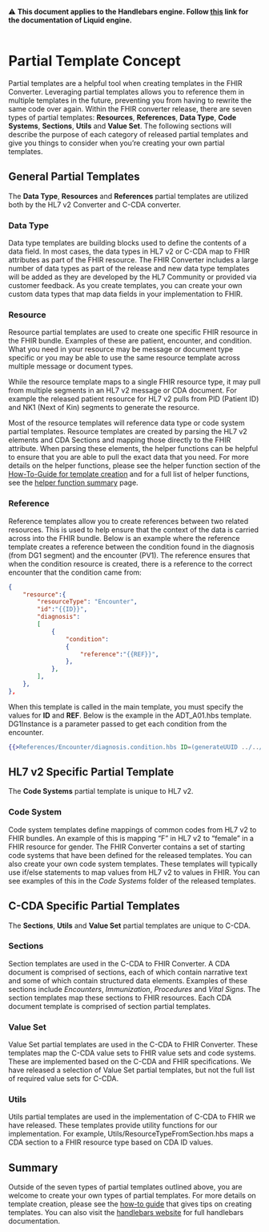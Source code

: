 ⚠ **This document applies to the Handlebars engine. Follow [this](https://github.com/microsoft/FHIR-Converter/tree/dotliquid) link for the documentation of Liquid engine.** <br></br>

# Partial Template Concept

Partial templates are a helpful tool when creating templates in the FHIR Converter. Leveraging partial templates allows you to reference them in multiple templates in the future, preventing you from having to rewrite the same code over again. Within the FHIR converter release, there are seven types of partial templates: **Resources**, **References**, **Data Type**, **Code Systems**, **Sections**, **Utils** and **Value Set**. The following sections will describe the purpose of each category of released partial templates and give you things to consider when you’re creating your own partial templates.

## General Partial Templates

The **Data Type**, **Resources** and **References** partial templates are utilized both by the HL7 v2 Converter and C-CDA converter.

### Data Type

Data type templates are building blocks used to define the contents of a data field. In most cases, the data types in HL7 v2 or C-CDA map to FHIR attributes as part of the FHIR resource. The FHIR Converter includes a large number of data types as part of the release and new data type templates will be added as they are developed by the HL7 Community or provided via customer feedback. As you create templates, you can create your own custom data types that map data fields in your implementation to FHIR.

### Resource

Resource partial templates are used to create one specific FHIR resource in the FHIR bundle. Examples of these are patient, encounter, and condition. What you need in your resource may be message or document type specific or you may be able to use the same resource template across multiple message or document types.

While the resource template maps to a single FHIR resource type, it may pull from multiple segments in an HL7 v2 message or CDA document. For example the released patient resource for HL7 v2 pulls from PID (Patient ID) and NK1 (Next of Kin) segments to generate the resource.

Most of the resource templates will reference data type or code system partial templates. Resource templates are created by parsing the HL7 v2 elements and CDA Sections and mapping those directly to the FHIR attribute. When parsing these elements, the helper functions can be helpful to ensure that you are able to pull the exact data that you need. For more details on the helper functions, please see the helper function section of the [How-To-Guide for template creation](template-creation-how-to-guide.md) and for a full list of helper functions, see the [helper function summary](helper-functions-summary.md) page.

### Reference

Reference templates allow you to create references between two related resources. This is used to help ensure that the context of the data is carried across into the FHIR bundle. Below is an example where the reference template creates a reference between the condition found in the diagnosis (from DG1 segment) and the encounter (PV1). The reference ensures that when the condition resource is created, there is a reference to the correct encounter that the condition came from:

```json
{
    "resource":{
        "resourceType": "Encounter",
        "id":"{{ID}}",
        "diagnosis":
        [
            {
                "condition":
                {
                    "reference":"{{REF}}",
                },
            },
        ],
    },
},
```

When this template is called in the main template, you must specify the values for **ID** and **REF**. Below is the example in the ADT_A01.hbs template. DG1Instance is a parameter passed to get each condition from the encounter.

```hbs
{{>References/Encounter/diagnosis.condition.hbs ID=(generateUUID ../../PV1) REF=(generateUUID DG1Instance)}}
```

## HL7 v2 Specific Partial Template

The **Code Systems** partial template is unique to HL7 v2.

### Code System

Code system templates define mappings of common codes from HL7 v2 to FHIR bundles. An example of this is mapping “F” in HL7 v2 to “female” in a FHIR resource for gender. The FHIR Converter contains a set of starting code systems that have been defined for the released templates. You can also create your own code system templates. These templates will typically use if/else statements to map values from HL7 v2 to values in FHIR. You can see examples of this in the _Code Systems_ folder of the released templates.

## C-CDA Specific Partial Templates

The **Sections**, **Utils** and **Value Set** partial templates are unique to C-CDA.

### Sections

Section templates are used in the C-CDA to FHIR Converter. A CDA document is comprised of sections, each of which contain narrative text and some of which contain structured data elements. Examples of these sections include _Encounters_, _Immunization_, _Procedures_ and _Vital Signs_. The section templates map these sections to FHIR resources. Each CDA document template is comprised of section partial templates.

### Value Set

Value Set partial templates are used in the C-CDA to FHIR Converter. These templates map the C-CDA value sets to FHIR value sets and code systems. These are implemented based on the C-CDA and FHIR specifications. We have released a selection of Value Set partial templates, but not the full list of required value sets for C-CDA.

### Utils

Utils partial templates are used in the implementation of C-CDA to FHIR we have released. These templates provide utility functions for our implementation. For example, Utils/ResourceTypeFromSection.hbs maps a CDA section to a FHIR resource type based on CDA ID values.

## Summary

Outside of the seven types of partial templates outlined above, you are welcome to create your own types of partial templates. For more details on template creation, please see the [how-to guide](template-creation-how-to-guide.md) that gives tips on creating templates. You can also visit the [handlebars website](https://handlebarsjs.com/) for full handlebars documentation.
